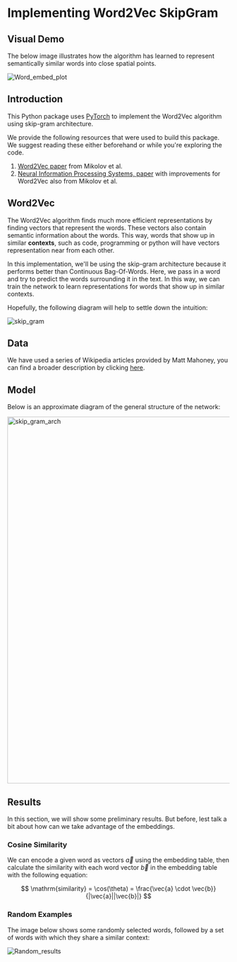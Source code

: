# Implementing Word2Vec SkipGram

## Visual Demo

The below image illustrates how the algorithm has learned to represent semantically similar words into close spatial points.

![Word_embed_plot](https://user-images.githubusercontent.com/28582065/90884890-e3928100-e3b0-11ea-8cf4-220416dc91c9.gif)

## Introduction

This Python package uses [PyTorch](https://pytorch.org/) to implement the Word2Vec algorithm using skip-gram architecture.

We provide the following resources that were used to build this package. We suggest reading these either beforehand or while you're exploring the code.

1. [Word2Vec paper](https://arxiv.org/pdf/1301.3781.pdf) from Mikolov et al.
2. [Neural Information Processing Systems, paper](http://papers.nips.cc/paper/5021-distributed-representations-of-words-and-phrases-and-their-compositionality.pdf) with improvements for Word2Vec also from Mikolov et al.

## Word2Vec

The Word2Vec algorithm finds much more efficient representations by finding vectors that represent the words. These vectors also contain semantic information about the words. This way, words that show up in similar **contexts**, such as code, programming or python will have vectors representation near from each other.

In this implementation, we'll be using the skip-gram architecture because it performs better than Continuous Bag-Of-Words. Here, we pass in a word and try to predict the words surrounding it in the text. In this way, we can train the network to learn representations for words that show up in similar contexts.

Hopefully, the following diagram will help to settle down the intuition:

![skip_gram](https://user-images.githubusercontent.com/28582065/90183557-ffe05d80-ddb3-11ea-81bf-530d9b27bf13.PNG)

## Data

We have used a series of Wikipedia articles provided by Matt Mahoney, you can find a broader description by clicking [here](http://mattmahoney.net/dc/textdata.html).


## Model

Below is an approximate diagram of the general structure of the network:


<img width="832" alt="skip_gram_arch" src="https://user-images.githubusercontent.com/28582065/90184551-93fef480-ddb5-11ea-8ab4-1dde6e9285eb.png">


## Results

In this section, we will show some preliminary results. But before, lest talk a bit about how can we take advantage of the embeddings.

### Cosine Similarity

We can encode a given word as vectors $\vec{a}$ using the embedding table, then calculate the similarity with each word vector $\vec{b}$ in the embedding table with the following equation:

$$
\mathrm{similarity} = \cos(\theta) = \frac{\vec{a} \cdot \vec{b}}{|\vec{a}||\vec{b}|}
$$

### Random Examples

The image below shows some randomly selected words, followed by a set of words with which they share a similar context:

![Random_results](https://user-images.githubusercontent.com/28582065/90186260-2f916480-ddb8-11ea-8243-c2f441665bd4.PNG)
